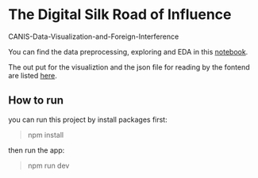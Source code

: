 # The Digital Silk Road of Influence
CANIS-Data-Visualization-and-Foreign-Interference

You can find the data preprocessing, exploring and EDA in this [notebook](https://github.com/ahforoughi/CANIS-Data-Visualization-and-Foreign-Interference/blob/main/Canis-DataVisualization.ipynb). 

The out put for the visualiztion and the json file for reading by the fontend are listed [here](https://github.com/ahforoughi/CANIS-Data-Visualization-and-Foreign-Interference/tree/main/python_code).

## How to run
you can run this project by install packages first: 

> npm install

then run the app:

> npm run dev

 
